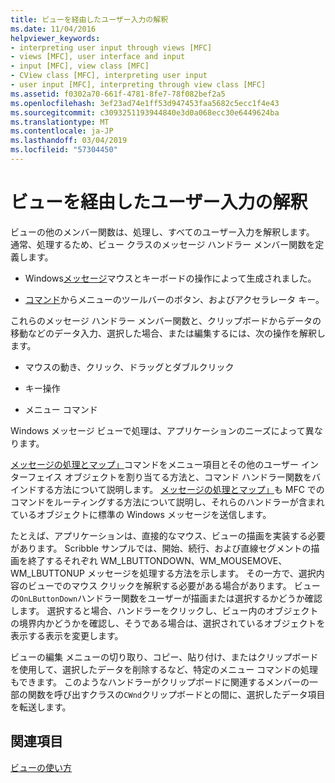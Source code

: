 ```yaml
---
title: ビューを経由したユーザー入力の解釈
ms.date: 11/04/2016
helpviewer_keywords:
- interpreting user input through views [MFC]
- views [MFC], user interface and input
- input [MFC], view class [MFC]
- CView class [MFC], interpreting user input
- user input [MFC], interpreting through view class [MFC]
ms.assetid: f0302a70-661f-4781-8fe7-78f082bef2a5
ms.openlocfilehash: 3ef23ad74e1ff53d947453faa5682c5ecc1f4e43
ms.sourcegitcommit: c3093251193944840e3d0a068ecc30e6449624ba
ms.translationtype: MT
ms.contentlocale: ja-JP
ms.lasthandoff: 03/04/2019
ms.locfileid: "57304450"
---
```

# <a name="interpreting-user-input-through-a-view"></a>ビューを経由したユーザー入力の解釈

ビューの他のメンバー関数は、処理し、すべてのユーザー入力を解釈します。 通常、処理するため、ビュー クラスのメッセージ ハンドラー メンバー関数を定義します。

- Windows[メッセージ](../mfc/messages.md)マウスとキーボードの操作によって生成されました。

- [コマンド](../mfc/user-interface-objects-and-command-ids.md)からメニューのツールバーのボタン、およびアクセラレータ キー。

これらのメッセージ ハンドラー メンバー関数と、クリップボードからデータの移動などのデータ入力、選択した場合、または編集するには、次の操作を解釈します。

- マウスの動き、クリック、ドラッグとダブルクリック

- キー操作

- メニュー コマンド

Windows メッセージ ビューで処理は、アプリケーションのニーズによって異なります。

[メッセージの処理とマップ」](../mfc/message-handling-and-mapping.md)コマンドをメニュー項目とその他のユーザー インターフェイス オブジェクトを割り当てる方法と、コマンド ハンドラー関数をバインドする方法について説明します。 [メッセージの処理とマップ」](../mfc/message-handling-and-mapping.md)も MFC でのコマンドをルーティングする方法について説明し、それらのハンドラーが含まれているオブジェクトに標準の Windows メッセージを送信します。

たとえば、アプリケーションは、直接的なマウス、ビューの描画を実装する必要があります。 Scribble サンプルでは、開始、続行、および直線セグメントの描画を終了するそれぞれ WM_LBUTTONDOWN、WM_MOUSEMOVE、WM_LBUTTONUP メッセージを処理する方法を示します。 その一方で、選択内容のビューでのマウス クリックを解釈する必要がある場合があります。 ビューの`OnLButtonDown`ハンドラー関数をユーザーが描画または選択するかどうか確認します。 選択すると場合、ハンドラーをクリックし、ビュー内のオブジェクトの境界内かどうかを確認し、そうである場合は、選択されているオブジェクトを表示する表示を変更します。

ビューの編集 メニューの切り取り、コピー、貼り付け、またはクリップボードを使用して、選択したデータを削除するなど、特定のメニュー コマンドの処理もできます。 このようなハンドラーがクリップボードに関連するメンバーの一部の関数を呼び出すクラスの`CWnd`クリップボードとの間に、選択したデータ項目を転送します。

## <a name="see-also"></a>関連項目

[ビューの使い方](../mfc/using-views.md)
